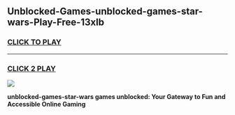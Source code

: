 
## Unblocked-Games-unblocked-games-star-wars-Play-Free-13xlb
<h3>
<a href="https://premium76.site?title=unblocked-games-star-wars&ref=21A">CLICK TO PLAY</a></h3>
<hr>

<h3>
<a href="https://premium76.site?title=unblocked-games-star-wars&ref=21A">CLICK 2 PLAY</a>
  
</h3>

<a href="https://premium76.site?title=unblocked-games-star-wars&ref=21A"><img src="https://clearcache.store/games.png"></a>


**unblocked-games-star-wars games unblocked: Your Gateway to Fun and Accessible Online Gaming**
